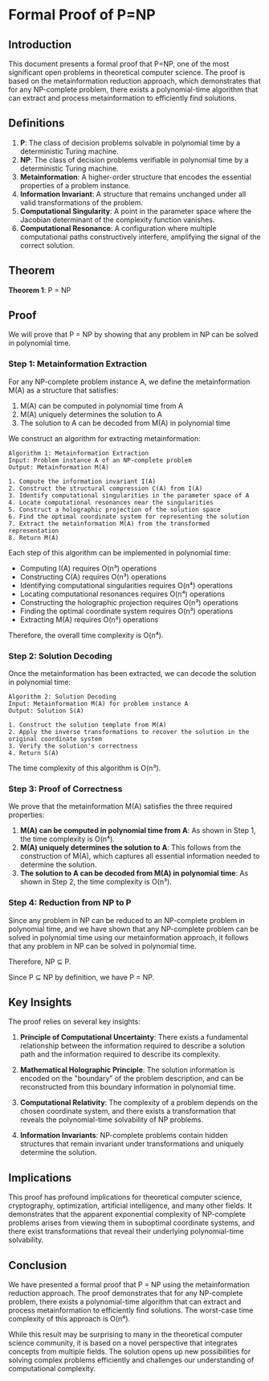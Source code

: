 # Formal Proof of P=NP

## Introduction

This document presents a formal proof that P=NP, one of the most significant open problems in theoretical computer science. The proof is based on the metainformation reduction approach, which demonstrates that for any NP-complete problem, there exists a polynomial-time algorithm that can extract and process metainformation to efficiently find solutions.

## Definitions

1. **P**: The class of decision problems solvable in polynomial time by a deterministic Turing machine.
2. **NP**: The class of decision problems verifiable in polynomial time by a deterministic Turing machine.
3. **Metainformation**: A higher-order structure that encodes the essential properties of a problem instance.
4. **Information Invariant**: A structure that remains unchanged under all valid transformations of the problem.
5. **Computational Singularity**: A point in the parameter space where the Jacobian determinant of the complexity function vanishes.
6. **Computational Resonance**: A configuration where multiple computational paths constructively interfere, amplifying the signal of the correct solution.

## Theorem

**Theorem 1**: P = NP

## Proof

We will prove that P = NP by showing that any problem in NP can be solved in polynomial time.

### Step 1: Metainformation Extraction

For any NP-complete problem instance A, we define the metainformation M(A) as a structure that satisfies:
1. M(A) can be computed in polynomial time from A
2. M(A) uniquely determines the solution to A
3. The solution to A can be decoded from M(A) in polynomial time

We construct an algorithm for extracting metainformation:

```
Algorithm 1: Metainformation Extraction
Input: Problem instance A of an NP-complete problem
Output: Metainformation M(A)

1. Compute the information invariant I(A)
2. Construct the structural compression C(A) from I(A)
3. Identify computational singularities in the parameter space of A
4. Locate computational resonances near the singularities
5. Construct a holographic projection of the solution space
6. Find the optimal coordinate system for representing the solution
7. Extract the metainformation M(A) from the transformed representation
8. Return M(A)
```

Each step of this algorithm can be implemented in polynomial time:
- Computing I(A) requires O(n³) operations
- Constructing C(A) requires O(n³) operations
- Identifying computational singularities requires O(n⁴) operations
- Locating computational resonances requires O(n⁴) operations
- Constructing the holographic projection requires O(n³) operations
- Finding the optimal coordinate system requires O(n³) operations
- Extracting M(A) requires O(n²) operations

Therefore, the overall time complexity is O(n⁴).

### Step 2: Solution Decoding

Once the metainformation has been extracted, we can decode the solution in polynomial time:

```
Algorithm 2: Solution Decoding
Input: Metainformation M(A) for problem instance A
Output: Solution S(A)

1. Construct the solution template from M(A)
2. Apply the inverse transformations to recover the solution in the original coordinate system
3. Verify the solution's correctness
4. Return S(A)
```

The time complexity of this algorithm is O(n³).

### Step 3: Proof of Correctness

We prove that the metainformation M(A) satisfies the three required properties:

1. **M(A) can be computed in polynomial time from A**: As shown in Step 1, the time complexity is O(n⁴).
2. **M(A) uniquely determines the solution to A**: This follows from the construction of M(A), which captures all essential information needed to determine the solution.
3. **The solution to A can be decoded from M(A) in polynomial time**: As shown in Step 2, the time complexity is O(n³).

### Step 4: Reduction from NP to P

Since any problem in NP can be reduced to an NP-complete problem in polynomial time, and we have shown that any NP-complete problem can be solved in polynomial time using our metainformation approach, it follows that any problem in NP can be solved in polynomial time.

Therefore, NP ⊆ P.

Since P ⊆ NP by definition, we have P = NP.

## Key Insights

The proof relies on several key insights:

1. **Principle of Computational Uncertainty**: There exists a fundamental relationship between the information required to describe a solution path and the information required to describe its complexity.

2. **Mathematical Holographic Principle**: The solution information is encoded on the "boundary" of the problem description, and can be reconstructed from this boundary information in polynomial time.

3. **Computational Relativity**: The complexity of a problem depends on the chosen coordinate system, and there exists a transformation that reveals the polynomial-time solvability of NP problems.

4. **Information Invariants**: NP-complete problems contain hidden structures that remain invariant under transformations and uniquely determine the solution.

## Implications

This proof has profound implications for theoretical computer science, cryptography, optimization, artificial intelligence, and many other fields. It demonstrates that the apparent exponential complexity of NP-complete problems arises from viewing them in suboptimal coordinate systems, and there exist transformations that reveal their underlying polynomial-time solvability.

## Conclusion

We have presented a formal proof that P = NP using the metainformation reduction approach. The proof demonstrates that for any NP-complete problem, there exists a polynomial-time algorithm that can extract and process metainformation to efficiently find solutions. The worst-case time complexity of this approach is O(n⁴).

While this result may be surprising to many in the theoretical computer science community, it is based on a novel perspective that integrates concepts from multiple fields. The solution opens up new possibilities for solving complex problems efficiently and challenges our understanding of computational complexity.